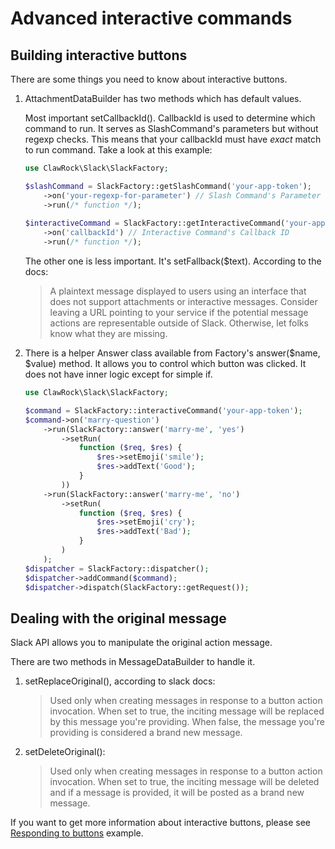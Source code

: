 Advanced interactive commands
=============================

Building interactive buttons
----------------------------

There are some things you need to know about interactive buttons.

1. AttachmentDataBuilder has two methods which has default values.

    Most important setCallbackId(). CallbackId is used to determine which command to run. It serves as SlashCommand's parameters but without regexp checks. This means that your callbackId must have _exact_ match to run command. Take a look at this example:
    
    ```php
    use ClawRock\Slack\SlackFactory;
    
    $slashCommand = SlackFactory::getSlashCommand('your-app-token');
        ->on('your-regexp-for-parameter') // Slash Command's Parameter
        ->run(/* function */);
        
    $interactiveCommand = SlackFactory::getInteractiveCommand('your-app-token')
        ->on('callbackId') // Interactive Command's Callback ID
        ->run(/* function */);
    ```

    The other one is less important. It's setFallback($text). According to the docs:

    >A plaintext message displayed to users using an interface that does not support attachments or interactive messages. Consider leaving a URL pointing to your service if the potential message actions are representable outside of Slack. Otherwise, let folks know what they are missing.

2. There is a helper Answer class available from Factory's answer($name, $value) method. It allows you to control which button was clicked. It does not have inner logic except for simple if.

    ```php
    use ClawRock\Slack\SlackFactory;
    
    $command = SlackFactory::interactiveCommand('your-app-token');
    $command->on('marry-question')
        ->run(SlackFactory::answer('marry-me', 'yes')
            ->setRun(
                function ($req, $res) {
                    $res->setEmoji('smile');
                    $res->addText('Good');
                }
            ))
        ->run(SlackFactory::answer('marry-me', 'no')
            ->setRun(
                function ($req, $res) {
                    $res->setEmoji('cry');
                    $res->addText('Bad');
                }
            )
        );
    $dispatcher = SlackFactory::dispatcher();
    $dispatcher->addCommand($command);
    $dispatcher->dispatch(SlackFactory::getRequest());
    ```

Dealing with the original message
--------------------------------

Slack API allows you to manipulate the original action message.

There are two methods in MessageDataBuilder to handle it.

1. setReplaceOriginal(), according to slack docs:

    >Used only when creating messages in response to a button action invocation. When set to true, the inciting message will be replaced by this message you're providing. When false, the message you're providing is considered a brand new message.

2. setDeleteOriginal():

    >Used only when creating messages in response to a button action invocation. When set to true, the inciting message will be deleted and if a message is provided, it will be posted as a brand new message.

If you want to get more information about interactive buttons, please see [Responding to buttons](07-responding-to-buttons.md) example.

